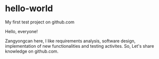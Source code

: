 # hello-world
My first test project on github.com

Hello, everyone!

Zangyongcan here, I like requirements analysis, software design, implementation of new functionalities and testing activites.
So, Let's share knowledge on github.com.
